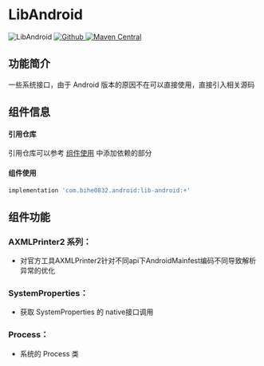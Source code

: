 # LibAndroid

![LibAndroid](https://img.shields.io/badge/AndroidAppFactory-LibAndroid-brightgreen)
[ ![Github](https://img.shields.io/badge/Github-LibAndroid-brightgreen?style=social) ](https://github.com/bihe0832/AndroidAppFactory/tree/master/LibAndroid)
[ ![Maven Central](https://img.shields.io/maven-central/v/com.bihe0832.android/lib-android) ](https://search.maven.org/artifact/com.bihe0832.android/lib-android)

## 功能简介

一些系统接口，由于 Android 版本的原因不在可以直接使用，直接引入相关源码

## 组件信息

#### 引用仓库

引用仓库可以参考 [组件使用](./../start.md) 中添加依赖的部分

#### 组件使用

```groovy
implementation 'com.bihe0832.android:lib-android:+'
```

## 组件功能

###  AXMLPrinter2 系列：
  
- 对官方工具AXMLPrinter2针对不同api下AndroidMainfest编码不同导致解析异常的优化
    
### SystemProperties：

- 获取 SystemProperties 的 native接口调用

### Process：
  
- 系统的 Process 类
